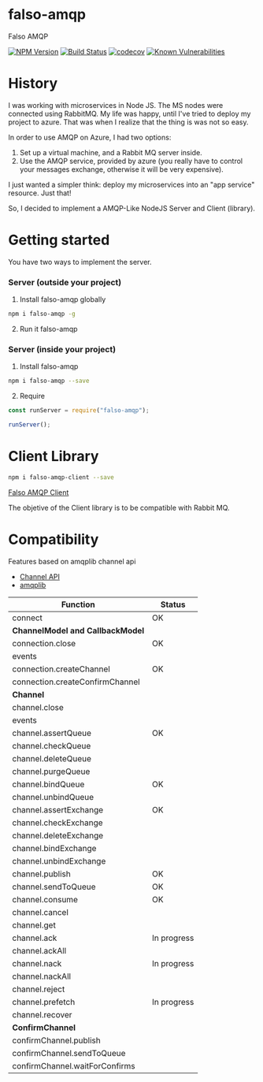 # falso-amqp
Falso AMQP

[![NPM Version][npm-image]][npm-url]
[![Build Status][travis-image]][travis-url]
[![codecov][codecov-image]][codecov-url]
[![Known Vulnerabilities][snyk-image]][snyk-url]

# History
I was working with microservices in Node JS. The MS nodes were connected using RabbitMQ. My life was happy, until I've tried to deploy my project to azure.
That was when I realize that the thing is was not so easy.

In order to use AMQP on Azure, I had two options:
1) Set up a virtual machine, and a Rabbit MQ server inside.
2) Use the AMQP service, provided by azure (you really have to control your messages exchange, otherwise it will be very expensive).

I just wanted a simpler think: deploy my microservices into an "app service" resource. Just that!

So, I decided to implement a AMQP-Like NodeJS Server and Client (library).

# Getting started

You have two ways to implement the server.

### Server (outside your project)
1. Install falso-amqp globally
```bash
npm i falso-amqp -g
```
2. Run it
falso-amqp

### Server (inside your project)
1. Install falso-amqp
```bash
npm i falso-amqp --save
```
2. Require
```javascript
const runServer = require("falso-amqp");

runServer();
```

# Client Library

```bash
npm i falso-amqp-client --save
```

[Falso AMQP Client](https://github.com/lcnvdl/falso-amqp-client)

The objetive of the Client library is to be compatible with Rabbit MQ.

# Compatibility

Features based on amqplib channel api
- [Channel API](https://www.squaremobius.net/amqp.node/channel_api.html)
- [amqplib](https://github.com/squaremo/amqp.node)

| Function                         |   Status   |
|----------------------------------|------------|
|connect                           |     OK     |
|**ChannelModel and CallbackModel**|            |
|connection.close                  |     OK     |
|events                            |            |
|connection.createChannel          |     OK     |
|connection.createConfirmChannel   |            |
|**Channel**                       |            |
|channel.close                     |            |
|events                            |            |
|channel.assertQueue               |     OK     |
|channel.checkQueue                |            |
|channel.deleteQueue               |            |
|channel.purgeQueue                |            |
|channel.bindQueue                 |     OK     |
|channel.unbindQueue               |            |
|channel.assertExchange            |     OK     |
|channel.checkExchange             |            |
|channel.deleteExchange            |            |
|channel.bindExchange              |            |
|channel.unbindExchange            |            |
|channel.publish                   |     OK     |
|channel.sendToQueue               |     OK     |
|channel.consume                   |     OK     |
|channel.cancel                    |            |
|channel.get                       |            |
|channel.ack                       |In progress |
|channel.ackAll                    |            |
|channel.nack                      |In progress |
|channel.nackAll                   |            |
|channel.reject                    |            |
|channel.prefetch                  |In progress |
|channel.recover                   |            |
|**ConfirmChannel**                |            |
|confirmChannel.publish            |            |
|confirmChannel.sendToQueue        |            |
|confirmChannel.waitForConfirms    |            |



[npm-image]: https://img.shields.io/npm/v/falso-amqp.svg?style=flat-square
[npm-url]: https://npmjs.org/package/falso-amqp
[travis-image]: https://img.shields.io/travis/lcnvdl/falso-amqp/master.svg?style=flat-square
[travis-url]: https://travis-ci.org/lcnvdl/falso-amqp
[codecov-image]: https://codecov.io/gh/lcnvdl/falso-amqp/branch/master/graph/badge.svg
[codecov-url]: https://codecov.io/gh/lcnvdl/falso-amqp
[snyk-image]: https://snyk.io/test/github/lcnvdl/falso-amqp/badge.svg
[snyk-url]: https://snyk.io/test/github/lcnvdl/falso-amqp